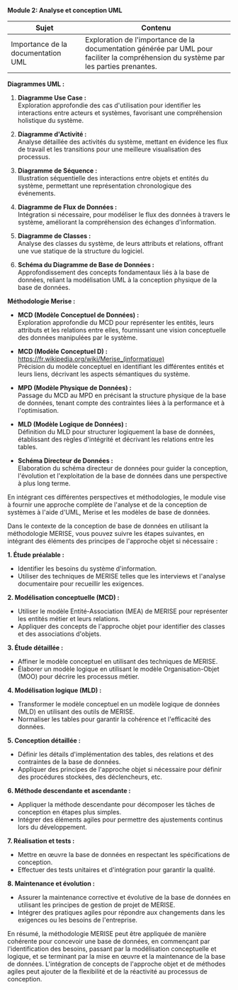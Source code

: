 **Module 2: Analyse et conception UML**

| Sujet                                   | Contenu                                                                                                              |
|-----------------------------------------|----------------------------------------------------------------------------------------------------------------------|
| Importance de la documentation UML      | Exploration de l'importance de la documentation générée par UML pour faciliter la compréhension du système par les parties prenantes. |

**Diagrammes UML :**
1. **Diagramme Use Case :**  
   Exploration approfondie des cas d'utilisation pour identifier les interactions entre acteurs et systèmes, favorisant une compréhension holistique du système.

2. **Diagramme d'Activité :**  
   Analyse détaillée des activités du système, mettant en évidence les flux de travail et les transitions pour une meilleure visualisation des processus.

3. **Diagramme de Séquence :**  
   Illustration séquentielle des interactions entre objets et entités du système, permettant une représentation chronologique des événements.

4. **Diagramme de Flux de Données :**  
   Intégration si nécessaire, pour modéliser le flux des données à travers le système, améliorant la compréhension des échanges d'information.

5. **Diagramme de Classes :**  
   Analyse des classes du système, de leurs attributs et relations, offrant une vue statique de la structure du logiciel.

6. **Schéma du Diagramme de Base de Données :**  
   Approfondissement des concepts fondamentaux liés à la base de données, reliant la modélisation UML à la conception physique de la base de données.

**Méthodologie Merise :**
- **MCD (Modèle Conceptuel de Données) :**  
  Exploration approfondie du MCD pour représenter les entités, leurs attributs et les relations entre elles, fournissant une vision conceptuelle des données manipulées par le système.

- **MCD (Modèle Conceptuel D) :** https://fr.wikipedia.org/wiki/Merise_(informatique)    
  Précision du modèle conceptuel en identifiant les différentes entités et leurs liens, décrivant les aspects sémantiques du système.

- **MPD (Modèle Physique de Données) :**  
  Passage du MCD au MPD en précisant la structure physique de la base de données, tenant compte des contraintes liées à la performance et à l'optimisation.

- **MLD (Modèle Logique de Données) :**  
  Définition du MLD pour structurer logiquement la base de données, établissant des règles d'intégrité et décrivant les relations entre les tables.

- **Schéma Directeur de Données :**  
  Elaboration du schéma directeur de données pour guider la conception, l'évolution et l'exploitation de la base de données dans une perspective à plus long terme.

En intégrant ces différentes perspectives et méthodologies, le module vise à fournir une approche complète de l'analyse et de la conception de systèmes à l'aide d'UML, Merise et les modèles de base de données.


Dans le contexte de la conception de base de données en utilisant la méthodologie MERISE, vous pouvez suivre les étapes suivantes, en intégrant des éléments des principes de l'approche objet si nécessaire :

**1. Étude préalable :**
   - Identifier les besoins du système d'information.
   - Utiliser des techniques de MERISE telles que les interviews et l'analyse documentaire pour recueillir les exigences.

**2. Modélisation conceptuelle (MCD) :**
   - Utiliser le modèle Entité-Association (MEA) de MERISE pour représenter les entités métier et leurs relations.
   - Appliquer des concepts de l'approche objet pour identifier des classes et des associations d'objets.

**3. Étude détaillée :**
   - Affiner le modèle conceptuel en utilisant des techniques de MERISE.
   - Élaborer un modèle logique en utilisant le modèle Organisation-Objet (MOO) pour décrire les processus métier.

**4. Modélisation logique (MLD) :**
   - Transformer le modèle conceptuel en un modèle logique de données (MLD) en utilisant des outils de MERISE.
   - Normaliser les tables pour garantir la cohérence et l'efficacité des données.

**5. Conception détaillée :**
   - Définir les détails d'implémentation des tables, des relations et des contraintes de la base de données.
   - Appliquer des principes de l'approche objet si nécessaire pour définir des procédures stockées, des déclencheurs, etc.

**6. Méthode descendante et ascendante :**
   - Appliquer la méthode descendante pour décomposer les tâches de conception en étapes plus simples.
   - Intégrer des éléments agiles pour permettre des ajustements continus lors du développement.

**7. Réalisation et tests :**
   - Mettre en œuvre la base de données en respectant les spécifications de conception.
   - Effectuer des tests unitaires et d'intégration pour garantir la qualité.

**8. Maintenance et évolution :**
   - Assurer la maintenance corrective et évolutive de la base de données en utilisant les principes de gestion de projet de MERISE.
   - Intégrer des pratiques agiles pour répondre aux changements dans les exigences ou les besoins de l'entreprise.

En résumé, la méthodologie MERISE peut être appliquée de manière cohérente pour concevoir une base de données, en commençant par l'identification des besoins, passant par la modélisation conceptuelle et logique, et se terminant par la mise en œuvre et la maintenance de la base de données. L'intégration de concepts de l'approche objet et de méthodes agiles peut ajouter de la flexibilité et de la réactivité au processus de conception.
